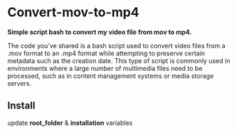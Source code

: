 # Convert-mov-to-mp4

__Simple script bash to convert my video file from mov to mp4.__

The code you've shared is a bash script used to convert video files from a .mov format to an .mp4 format while attempting to preserve certain metadata such as the creation date. This type of script is commonly used in environments where a large number of multimedia files need to be processed, such as in content management systems or media storage servers.

## Install

update __root_folder__ & __installation__ variables
